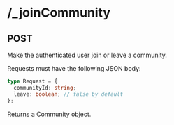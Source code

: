 # /\_joinCommunity

## POST

Make the authenticated user join or leave a community.

Requests must have the following JSON body:

```ts
type Request = {
  communityId: string;
  leave: boolean; // false by default
};
```

Returns a Community object.
